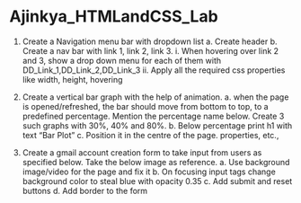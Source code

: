 # Ajinkya_HTMLandCSS_Lab
1. Create a Navigation menu bar with dropdown list
a. Create header
b. Create a nav bar with link 1, link 2, link 3.
i. When hovering over link 2 and 3, show a drop down menu for each of
them with DD_Link_1,DD_Link_2,DD_Link_3
ii. Apply all the required css properties like width, height, hovering




2. Create a vertical bar graph with the help of animation.
a. when the page is opened/refreshed, the bar should move from bottom to top, to
a predefined percentage. Mention the percentage name below. Create 3 such
graphs with 30%, 40% and 80%.
b. Below percentage print h1 with text “Bar Plot”
c. Position it in the centre of the page.
properties, etc.,




3. Create a gmail account creation form to take input from users as specified below. Take
the below image as reference.
a. Use background image/video for the page and fix it
b. On focusing input tags change background color to steal blue with opacity 0.35
c. Add submit and reset buttons
d. Add border to the form
